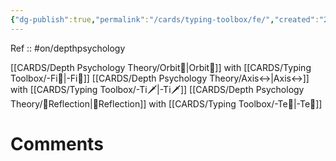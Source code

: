 ```yaml
---
{"dg-publish":true,"permalink":"/cards/typing-toolbox/fe/","created":"2023-02-26T21:13:43.805+01:00","updated":"2023-04-22T09:43:21.066+02:00"}
---
```


Ref :: 
#on/depthpsychology 

[[CARDS/Depth Psychology Theory/Orbit💫\|Orbit💫]] with [[CARDS/Typing Toolbox/-Fi🔱\|-Fi🔱]]
[[CARDS/Depth Psychology Theory/Axis↔️\|Axis↔️]] with [[CARDS/Typing Toolbox/-Ti🗡️\|-Ti🗡️]] 
[[CARDS/Depth Psychology Theory/🔀Reflection\|🔀Reflection]] with [[CARDS/Typing Toolbox/-Te🏹\|-Te🏹]] 

# Comments 
<script src="https://utteranc.es/client.js"
        repo="Heart4sides/Comment_Section"
        issue-term="pathname"
        theme="gruvbox-dark"
        crossorigin="anonymous"
        async>
</script>